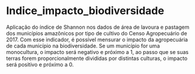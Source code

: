 # Indice_impacto_biodiversidade
 Aplicação do índice de Shannon nos dados de área de lavoura e pastagem dos municípios amazônicos por tipo de cultivo do Censo Agropecuário de 2017. Com esse indicador, é possível mensurar o impacto da agropecuária de cada município na biodiversidade. Se um município for uma monocultura, o impacto será negativo e próximo a 1, ao passo que se suas terras forem proporcionalmente divididas por distintas culturas, o impacto será positivo e próximo a 0.
 
